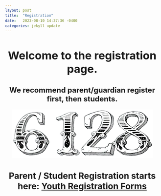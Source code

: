 ```yaml
---
layout: post
title:  "Registration"
date:   2023-08-10 14:37:36 -0400
categories: jekyll update
---
```

<div align="center";>
  <h1 style="font-size: 36px;">Welcome to the registration page.</h1>
  <h2 style="font-size: 24px;">We recommend parent/guardian register first, then students.</h2>

  ![Image](/_assets/images/6128.png)

  # Parent / Student Registration starts here: [Youth Registration Forms][FIRSTregforms]
</div>

[FIRSTregforms]: https://www.firstinspires.org/resource-library/youth-registration-system
